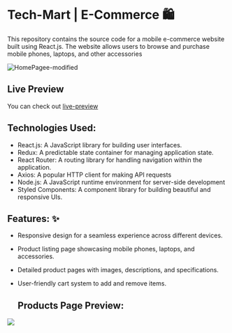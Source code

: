 # Tech-Mart | E-Commerce  🛍️

This repository contains the source code for a mobile e-commerce website built using React.js. The website allows users to browse and purchase mobile phones, laptops, and other accessories


![HomePagee-modified](https://github.com/HimanshuSharmax/Tech-Mart/assets/86725419/ed9d6d37-aebb-40dd-802c-d5bfc8ed9a9c)



<h2> Live Preview </h2>
You can check out <a href="https://techmartshop.netlify.app/">live-preview</a>

 <h2>Technologies Used:</h2>

-  React.js: A JavaScript library for building user interfaces.
- Redux: A predictable state container for managing application state.
- React Router: A routing library for handling navigation within the application.
- Axios: A popular HTTP client for making API requests
- Node.js: A JavaScript runtime environment for server-side development
- Styled Components: A component library for building beautiful and responsive UIs.
 

<h2>Features: ✨</h2>

 -  Responsive design for a seamless experience across different devices.
- Product listing page showcasing mobile phones, laptops, and accessories.
- Detailed product pages with images, descriptions, and specifications.
- User-friendly cart system to add and remove items.

  <h2>Products Page Preview:  </h2>
 <div>
<img src="https://github.com/HimanshuSharmax/Tech-Mart/assets/86725419/c43aefac-14be-4b63-bed5-feb70c9c3d28">

 </div>


 
